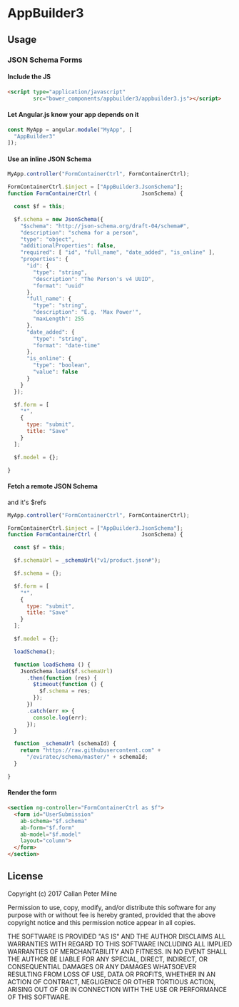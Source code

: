 # AppBuilder3

## Usage

### JSON Schema Forms

#### Include the JS

```html
<script type="application/javascript"
        src="bower_components/appbuilder3/appbuilder3.js"></script>
```

#### Let Angular.js know your app depends on it

```javascript
const MyApp = angular.module("MyApp", [
  "AppBuilder3"
]);
```

#### Use an inline JSON Schema

```javascript
MyApp.controller("FormContainerCtrl", FormContainerCtrl);

FormContainerCtrl.$inject = ["AppBuilder3.JsonSchema"];
function FormContainerCtrl (              JsonSchema) {

  const $f = this;

  $f.schema = new JsonSchema({
    "$schema": "http://json-schema.org/draft-04/schema#",
    "description": "schema for a person",
    "type": "object",
    "additionalProperties": false,
    "required": [ "id", "full_name", "date_added", "is_online" ],
    "properties": {
      "id": {
        "type": "string",
        "description": "The Person's v4 UUID",
        "format": "uuid"
      },
      "full_name": {
        "type": "string",
        "description": "E.g. 'Max Power'",
        "maxLength": 255
      },
      "date_added": {
        "type": "string",
        "format": "date-time"
      },
      "is_online": {
        "type": "boolean",
        "value": false
      }
    }
  });

  $f.form = [
    "*",
    {
      type: "submit",
      title: "Save"
    }
  ];

  $f.model = {};

}
```

#### Fetch a remote JSON Schema

and it's $refs

```javascript
MyApp.controller("FormContainerCtrl", FormContainerCtrl);

FormContainerCtrl.$inject = ["AppBuilder3.JsonSchema"];
function FormContainerCtrl (              JsonSchema) {

  const $f = this;

  $f.schemaUrl = _schemaUrl("v1/product.json#");

  $f.schema = {};

  $f.form = [
    "*",
    {
      type: "submit",
      title: "Save"
    }
  ];

  $f.model = {};

  loadSchema();

  function loadSchema () {
    JsonSchema.load($f.schemaUrl)
      .then(function (res) {
        $timeout(function () {
          $f.schema = res;
        });
      })
      .catch(err => {
        console.log(err);
      });
  }

  function _schemaUrl (schemaId) {
    return "https://raw.githubusercontent.com" +
      "/eviratec/schema/master/" + schemaId;
  }

}
```

#### Render the form

```html
<section ng-controller="FormContainerCtrl as $f">
  <form id="UserSubmission"
    ab-schema="$f.schema"
    ab-form="$f.form"
    ab-model="$f.model"
    layout="column">
  </form>
</section>
```

## License

Copyright (c) 2017 Callan Peter Milne

Permission to use, copy, modify, and/or distribute this software for any purpose with or without fee is hereby granted, provided that the above copyright notice and this permission notice appear in all copies.

THE SOFTWARE IS PROVIDED "AS IS" AND THE AUTHOR DISCLAIMS ALL WARRANTIES WITH REGARD TO THIS SOFTWARE INCLUDING ALL IMPLIED WARRANTIES OF MERCHANTABILITY AND FITNESS. IN NO EVENT SHALL THE AUTHOR BE LIABLE FOR ANY SPECIAL, DIRECT, INDIRECT, OR CONSEQUENTIAL DAMAGES OR ANY DAMAGES WHATSOEVER RESULTING FROM LOSS OF USE, DATA OR PROFITS, WHETHER IN AN ACTION OF CONTRACT, NEGLIGENCE OR OTHER TORTIOUS ACTION, ARISING OUT OF OR IN CONNECTION WITH THE USE OR PERFORMANCE OF THIS SOFTWARE.

